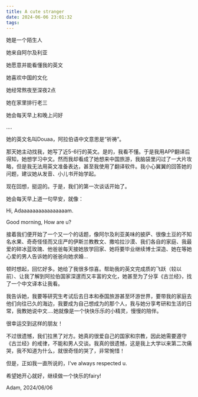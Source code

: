 ```yaml
---
title: A cute stranger
date: 2024-06-06 23:01:32
tags:
---
```


她是一个陌生人

她来自阿尔及利亚

她愿意并能看懂我的英文

她喜欢中国的文化

她经常熬夜至深夜2点

她在家里排行老三

她会每天早上和晚上问好

....



她的英文名叫Douaa，阿拉伯语中文意思是“祈祷”。

那天她主动找我，她写了近5-6行的英文。是的，我看不懂。于是我用APP翻译后得知，她想学习中文。然而我却看成了她想来中国旅游，我脑袋里闪过了一大片攻略，但是我无法用英文准备表达，甚至我使用了翻译软件。我小心翼翼的回答她的问题，建议她从发音、小儿书开始学起。

现在回想，挺逗的。于是，我们的第一次谈话开始了。

她会每天早上道一句早安，就像：

Hi, Adaaaaaaaaaaaaaaaam. 

Good morning, How are u?

接着我们便开始了一个又一个的话题，像阿尔及利亚美味的披萨、很像土豆的不知名水果、奇奇怪怪而又庄严的伊斯兰教教文、撒哈拉沙漠、我们各自的家庭、我最爱的碎冰蓝玫瑰、他爸爸每天接她放学回家、她将要毕业继续博士深造、她在等她心爱的男人告诉她的爸爸向她求婚...

顿时想起，回忆好多。她给了我很多惊喜。帮助我的英文完成质的飞跃（较以前）、让我了解到阿拉伯国家深邃而又丰富的文化，她甚至为了分享《古兰经》，找了一个中文译本让我看。

我告诉她，我要等研究生考试后去日本和泰国旅游甚至环游世界，要带我的家庭去他们向往已久的海边，我要成为自己想成为的那个人，我与她分享考研和生活的日常，我教她说中文....她就像是一个快快乐乐的小精灵，慢慢的陪伴。

很幸运交到这样的朋友！

不过很遗憾，我们拉黑了对方。她真的很爱自己的国家和宗教，因此她需要遵守《古兰经》的戒律，不能和男人交谈。我真的很遗憾，这是我上大学以来第二次痛哭，我不知道为什么，就很奇怪的哭了，非常惋惜！

但是，正如我一直所说的，I've always respected u.

希望她开心就好，继续做一个快乐的fairy!

Adam, 2024/06/06